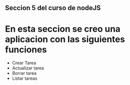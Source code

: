 
## Seccion 5 del curso de nodeJS 

# En esta seccion se creo una aplicacion con las siguientes funciones

 * Crear Tarea
 * Actualizar tarea
 * Borrar tarea
 * Listar tareas